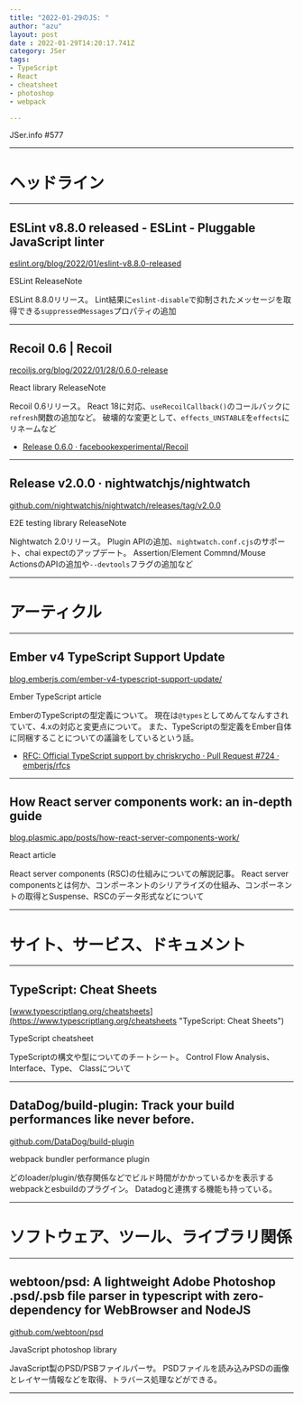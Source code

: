 ```yaml
---
title: "2022-01-29のJS: "
author: "azu"
layout: post
date : 2022-01-29T14:20:17.741Z
category: JSer
tags:
- TypeScript
- React
- cheatsheet
- photoshop
- webpack

---
```


JSer.info #577

----

<h1 class="site-genre">ヘッドライン</h1>

----

## ESLint v8.8.0 released - ESLint - Pluggable JavaScript linter
[eslint.org/blog/2022/01/eslint-v8.8.0-released](https://eslint.org/blog/2022/01/eslint-v8.8.0-released "ESLint v8.8.0 released - ESLint - Pluggable JavaScript linter")
<p class="jser-tags jser-tag-icon"><span class="jser-tag">ESLint</span> <span class="jser-tag">ReleaseNote</span></p>

ESLint 8.8.0リリース。
Lint結果に`eslint-disable`で抑制されたメッセージを取得できる`suppressedMessages`プロパティの追加


----

## Recoil 0.6 | Recoil
[recoiljs.org/blog/2022/01/28/0.6.0-release](https://recoiljs.org/blog/2022/01/28/0.6.0-release "Recoil 0.6 | Recoil")
<p class="jser-tags jser-tag-icon"><span class="jser-tag">React</span> <span class="jser-tag">library</span> <span class="jser-tag">ReleaseNote</span></p>

Recoil 0.6リリース。
React 18に対応、`useRecoilCallback()`のコールバックに`refresh`関数の追加など。
破壊的な変更として、`effects_UNSTABLE`を`effects`にリネームなど

- [Release 0.6.0 · facebookexperimental/Recoil](https://github.com/facebookexperimental/Recoil/releases/tag/0.6.0 "Release 0.6.0 · facebookexperimental/Recoil")

----

## Release v2.0.0 · nightwatchjs/nightwatch
[github.com/nightwatchjs/nightwatch/releases/tag/v2.0.0](https://github.com/nightwatchjs/nightwatch/releases/tag/v2.0.0 "Release v2.0.0 · nightwatchjs/nightwatch")
<p class="jser-tags jser-tag-icon"><span class="jser-tag">E2E</span> <span class="jser-tag">testing</span> <span class="jser-tag">library</span> <span class="jser-tag">ReleaseNote</span></p>

Nightwatch 2.0リリース。
Plugin APIの追加、`nightwatch.conf.cjs`のサポート、chai expectのアップデート。
Assertion/Element Commnd/Mouse ActionsのAPIの追加や`--devtools`フラグの追加など


----
<h1 class="site-genre">アーティクル</h1>

----

## Ember v4 TypeScript Support Update
[blog.emberjs.com/ember-v4-typescript-support-update/](https://blog.emberjs.com/ember-v4-typescript-support-update/ "Ember v4 TypeScript Support Update")
<p class="jser-tags jser-tag-icon"><span class="jser-tag">Ember</span> <span class="jser-tag">TypeScript</span> <span class="jser-tag">article</span></p>

EmberのTypeScriptの型定義について。
現在は`@types`としてめんてなんすされていて、4.xの対応と変更点について。
また、TypeScriptの型定義をEmber自体に同梱することについての議論をしているという話。

- [RFC: Official TypeScript support by chriskrycho · Pull Request #724 · emberjs/rfcs](https://github.com/emberjs/rfcs/pull/724 "RFC: Official TypeScript support by chriskrycho · Pull Request #724 · emberjs/rfcs")

----

## How React server components work: an in-depth guide
[blog.plasmic.app/posts/how-react-server-components-work/](https://blog.plasmic.app/posts/how-react-server-components-work/ "How React server components work: an in-depth guide")
<p class="jser-tags jser-tag-icon"><span class="jser-tag">React</span> <span class="jser-tag">article</span></p>

React server components (RSC)の仕組みについての解説記事。
React server componentsとは何か、コンポーネントのシリアライズの仕組み、コンポーネントの取得とSuspense、RSCのデータ形式などについて


----
<h1 class="site-genre">サイト、サービス、ドキュメント</h1>

----

## TypeScript: Cheat Sheets
[www.typescriptlang.org/cheatsheets](https://www.typescriptlang.org/cheatsheets "TypeScript: Cheat Sheets")
<p class="jser-tags jser-tag-icon"><span class="jser-tag">TypeScript</span> <span class="jser-tag">cheatsheet</span></p>

TypeScriptの構文や型についてのチートシート。
Control Flow Analysis、Interface、Type、 Classについて


----

## DataDog/build-plugin: Track your build performances like never before.
[github.com/DataDog/build-plugin](https://github.com/DataDog/build-plugin "DataDog/build-plugin: Track your build performances like never before.")
<p class="jser-tags jser-tag-icon"><span class="jser-tag">webpack</span> <span class="jser-tag">bundler</span> <span class="jser-tag">performance</span> <span class="jser-tag">plugin</span></p>

どのloader/plugin/依存関係などでビルド時間がかかっているかを表示するwebpackとesbuildのプラグイン。
Datadogと連携する機能も持っている。


----
<h1 class="site-genre">ソフトウェア、ツール、ライブラリ関係</h1>

----

## webtoon/psd: A lightweight Adobe Photoshop .psd/.psb file parser in typescript with zero-dependency for WebBrowser and NodeJS
[github.com/webtoon/psd](https://github.com/webtoon/psd "webtoon/psd: A lightweight Adobe Photoshop .psd/.psb file parser in typescript with zero-dependency for WebBrowser and NodeJS")
<p class="jser-tags jser-tag-icon"><span class="jser-tag">JavaScript</span> <span class="jser-tag">photoshop</span> <span class="jser-tag">library</span></p>

JavaScript製のPSD/PSBファイルパーサ。
PSDファイルを読み込みPSDの画像とレイヤー情報などを取得、トラバース処理などができる。


----
